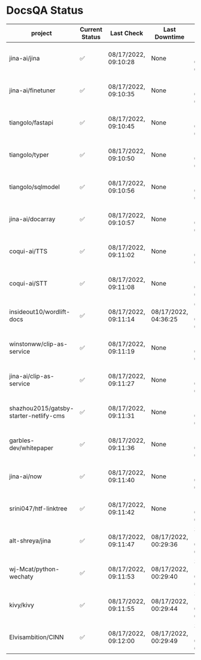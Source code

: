 # DocsQA Status

|               project                |Current Status|     Last Check     |   Last Downtime    |              % Uptime              |
|--------------------------------------|--------------|--------------------|--------------------|------------------------------------|
|jina-ai/jina                          |✅            |08/17/2022, 09:10:28|None                |100.000 (since 08/15/2022, 07:09:42)|
|jina-ai/finetuner                     |✅            |08/17/2022, 09:10:35|None                |100.000 (since 08/15/2022, 07:09:42)|
|tiangolo/fastapi                      |✅            |08/17/2022, 09:10:45|None                |100.000 (since 08/15/2022, 07:09:42)|
|tiangolo/typer                        |✅            |08/17/2022, 09:10:50|None                |100.000 (since 08/15/2022, 07:09:42)|
|tiangolo/sqlmodel                     |✅            |08/17/2022, 09:10:56|None                |100.000 (since 08/15/2022, 07:09:42)|
|jina-ai/docarray                      |✅            |08/17/2022, 09:10:57|None                |100.000 (since 08/15/2022, 07:09:42)|
|coqui-ai/TTS                          |✅            |08/17/2022, 09:11:02|None                |100.000 (since 08/15/2022, 07:09:42)|
|coqui-ai/STT                          |✅            |08/17/2022, 09:11:08|None                |100.000 (since 08/15/2022, 07:09:42)|
|insideout10/wordlift-docs             |✅            |08/17/2022, 09:11:14|08/17/2022, 04:36:25|62.433 (since 08/15/2022, 07:09:42) |
|winstonww/clip-as-service             |✅            |08/17/2022, 09:11:19|None                |100.000 (since 08/15/2022, 07:09:42)|
|jina-ai/clip-as-service               |✅            |08/17/2022, 09:11:27|None                |100.000 (since 08/15/2022, 07:09:42)|
|shazhou2015/gatsby-starter-netlify-cms|✅            |08/17/2022, 09:11:31|None                |100.000 (since 08/15/2022, 07:09:42)|
|garbles-dev/whitepaper                |✅            |08/17/2022, 09:11:36|None                |100.000 (since 08/15/2022, 07:09:42)|
|jina-ai/now                           |✅            |08/17/2022, 09:11:40|None                |100.000 (since 08/15/2022, 07:09:42)|
|srini047/htf-linktree                 |✅            |08/17/2022, 09:11:42|None                |100.000 (since 08/15/2022, 07:09:42)|
|alt-shreya/jina                       |✅            |08/17/2022, 09:11:47|08/17/2022, 00:29:36|35.782 (since 08/15/2022, 07:09:42) |
|wj-Mcat/python-wechaty                |✅            |08/17/2022, 09:11:53|08/17/2022, 00:29:40|35.866 (since 08/15/2022, 07:09:42) |
|kivy/kivy                             |✅            |08/17/2022, 09:11:55|08/17/2022, 00:29:44|35.843 (since 08/15/2022, 07:09:42) |
|Elvisambition/CINN                    |✅            |08/17/2022, 09:12:00|08/17/2022, 00:29:49|35.909 (since 08/15/2022, 07:09:42) |
